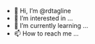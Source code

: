 - 👋 Hi, I’m @rdtagline
- 👀 I’m interested in ...
- 🌱 I’m currently learning ...
- 📫 How to reach me ...

<!---
rdtagline/rdtagline is a ✨ special ✨ repository because its `README.md` (this file) appears on your GitHub profile.
You can click the Preview link to take a look at your changes.
--->
